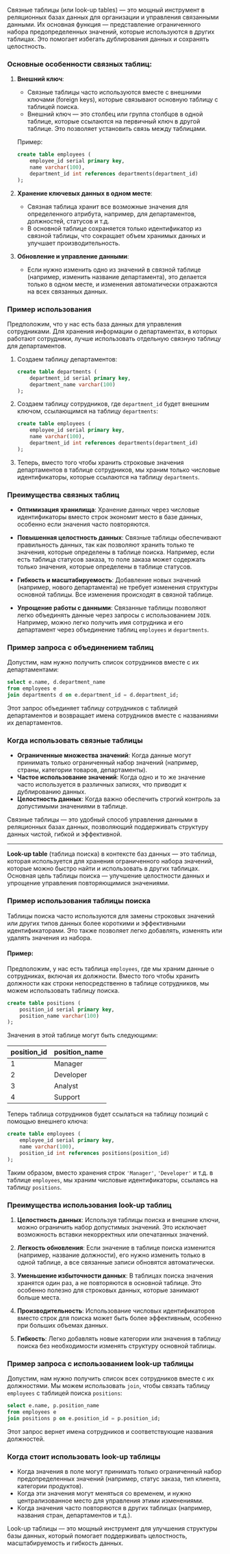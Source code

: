 Связные таблицы (или look-up tables) — это мощный инструмент в реляционных базах данных для организации и управления связанными данными. Их основная функция — представление ограниченного набора предопределенных значений, которые используются в других таблицах. Это помогает избегать дублирования данных и сохранять целостность.

### Основные особенности связных таблиц:

1. **Внешний ключ**:
   - Связные таблицы часто используются вместе с внешними ключами (foreign keys), которые связывают основную таблицу с таблицей поиска.
   - Внешний ключ — это столбец или группа столбцов в одной таблице, которые ссылаются на первичный ключ в другой таблице. Это позволяет установить связь между таблицами.

   Пример:
   ```sql
   create table employees (
       employee_id serial primary key,
       name varchar(100),
       department_id int references departments(department_id)
   );
   ```

2. **Хранение ключевых данных в одном месте**:
   - Связная таблица хранит все возможные значения для определенного атрибута, например, для департаментов, должностей, статусов и т.д.
   - В основной таблице сохраняется только идентификатор из связной таблицы, что сокращает объем хранимых данных и улучшает производительность.

3. **Обновление и управление данными**:
   - Если нужно изменить одно из значений в связной таблице (например, изменить название департамента), это делается только в одном месте, и изменения автоматически отражаются на всех связанных данных.

### Пример использования

Предположим, что у нас есть база данных для управления сотрудниками. Для хранения информации о департаментах, в которых работают сотрудники, лучше использовать отдельную связную таблицу для департаментов.

1. Создаем таблицу департаментов:
   ```sql
   create table departments (
       department_id serial primary key,
       department_name varchar(100)
   );
   ```

2. Создаем таблицу сотрудников, где `department_id` будет внешним ключом, ссылающимся на таблицу `departments`:
   ```sql
   create table employees (
       employee_id serial primary key,
       name varchar(100),
       department_id int references departments(department_id)
   );
   ```

3. Теперь, вместо того чтобы хранить строковые значения департаментов в таблице сотрудников, мы храним только числовые идентификаторы, которые ссылаются на таблицу `departments`.

### Преимущества связных таблиц

- **Оптимизация хранилища**: Хранение данных через числовые идентификаторы вместо строк экономит место в базе данных, особенно если значения часто повторяются.
  
- **Повышенная целостность данных**: Связные таблицы обеспечивают правильность данных, так как позволяют хранить только те значения, которые определены в таблице поиска. Например, если есть таблица статусов заказа, то поле заказа может содержать только значения, которые определены в таблице статусов.

- **Гибкость и масштабируемость**: Добавление новых значений (например, нового департамента) не требует изменения структуры основной таблицы. Все изменения происходят в связной таблице.

- **Упрощение работы с данными**: Связанные таблицы позволяют легко объединять данные через запросы с использованием `JOIN`. Например, можно легко получить имя сотрудника и его департамент через объединение таблиц `employees` и `departments`.

### Пример запроса с объединением таблиц

Допустим, нам нужно получить список сотрудников вместе с их департаментами:

```sql
select e.name, d.department_name
from employees e
join departments d on e.department_id = d.department_id;
```

Этот запрос объединяет таблицу сотрудников с таблицей департаментов и возвращает имена сотрудников вместе с названиями их департаментов.

### Когда использовать связные таблицы

- **Ограниченные множества значений**: Когда данные могут принимать только ограниченный набор значений (например, страны, категории товаров, департаменты).
- **Частое использование значений**: Когда одно и то же значение часто используется в различных записях, что приводит к дублированию данных.
- **Целостность данных**: Когда важно обеспечить строгий контроль за допустимыми значениями в таблице.

Связные таблицы — это удобный способ управления данными в реляционных базах данных, позволяющий поддерживать структуру данных чистой, гибкой и эффективной.

---

**Look-up table** (таблица поиска) в контексте баз данных — это таблица, которая используется для хранения ограниченного набора значений, которые можно быстро найти и использовать в других таблицах. Основная цель таблицы поиска — улучшение целостности данных и упрощение управления повторяющимися значениями.

### Пример использования таблицы поиска
Таблицы поиска часто используются для замены строковых значений или других типов данных более короткими и эффективными идентификаторами. Это также позволяет легко добавлять, изменять или удалять значения из набора.

#### Пример:
Предположим, у нас есть таблица `employees`, где мы храним данные о сотрудниках, включая их должности. Вместо того чтобы хранить должности как строки непосредственно в таблице сотрудников, мы можем использовать таблицу поиска.

```sql
create table positions (
    position_id serial primary key,
    position_name varchar(100)
);
```

Значения в этой таблице могут быть следующими:

| position_id | position_name  |
|-------------|----------------|
| 1           | Manager        |
| 2           | Developer      |
| 3           | Analyst        |
| 4           | Support        |

Теперь таблица сотрудников будет ссылаться на таблицу позиций с помощью внешнего ключа:

```sql
create table employees (
    employee_id serial primary key,
    name varchar(100),
    position_id int references positions(position_id)
);
```

Таким образом, вместо хранения строк `'Manager'`, `'Developer'` и т.д. в таблице `employees`, мы храним числовые идентификаторы, ссылаясь на таблицу `positions`.

### Преимущества использования look-up таблиц

1. **Целостность данных**: Используя таблицы поиска и внешние ключи, можно ограничить набор допустимых значений. Это исключает возможность вставки некорректных или опечатанных значений.

2. **Легкость обновления**: Если значение в таблице поиска изменится (например, название должности), его нужно изменить только в одной таблице, а все связанные записи обновятся автоматически.

3. **Уменьшение избыточности данных**: В таблицах поиска значения хранятся один раз, а не повторяются в основной таблице. Это особенно полезно для строковых данных, которые занимают больше места.

4. **Производительность**: Использование числовых идентификаторов вместо строк для поиска может быть более эффективным, особенно при больших объемах данных.

5. **Гибкость**: Легко добавлять новые категории или значения в таблицу поиска без необходимости изменять структуру основной таблицы.

### Пример запроса с использованием look-up таблицы

Допустим, нам нужно получить список всех сотрудников вместе с их должностями. Мы можем использовать `join`, чтобы связать таблицу `employees` с таблицей поиска `positions`:

```sql
select e.name, p.position_name
from employees e
join positions p on e.position_id = p.position_id;
```

Этот запрос вернет имена сотрудников и соответствующие названия должностей.

### Когда стоит использовать look-up таблицы

- Когда значения в поле могут принимать только ограниченный набор предопределенных значений (например, статус заказа, тип клиента, категории продуктов).
- Когда эти значения могут меняться со временем, и нужно централизованное место для управления этими изменениями.
- Когда значения часто повторяются в других таблицах (например, названия стран, департаментов и т.д.).

Look-up таблицы — это мощный инструмент для улучшения структуры базы данных, который помогает поддерживать целостность, масштабируемость и гибкость данных.